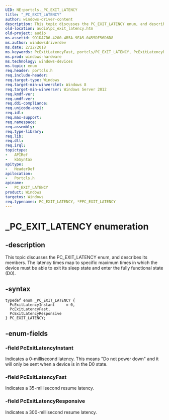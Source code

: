 ```yaml
---
UID: NE:portcls._PC_EXIT_LATENCY
title: "_PC_EXIT_LATENCY"
author: windows-driver-content
description: This topic discusses the PC_EXIT_LATENCY enum, and describes its members. The latency times map to specific maximum times in which the device must be able to exit its sleep state and enter the fully functional state (D0).
old-location: audio\pc_exit_latency.htm
old-project: audio
ms.assetid: 9D1DA7D6-4200-4B5A-9EA5-0455DF56D6D8
ms.author: windowsdriverdev
ms.date: 2/22/2018
ms.keywords: PcExitLatencyFast, portcls/PC_EXIT_LATENCY, PcExitLatencyResponsive, portcls/PcExitLatencyInstant, PC_EXIT_LATENCY, PC_EXIT_LATENCY enumeration [Audio Devices], portcls/PcExitLatencyFast, *PPC_EXIT_LATENCY, _PC_EXIT_LATENCY, portcls/PcExitLatencyResponsive, PcExitLatencyInstant, audio.pc_exit_latency
ms.prod: windows-hardware
ms.technology: windows-devices
ms.topic: enum
req.header: portcls.h
req.include-header: 
req.target-type: Windows
req.target-min-winverclnt: Windows 8
req.target-min-winversvr: Windows Server 2012
req.kmdf-ver: 
req.umdf-ver: 
req.ddi-compliance: 
req.unicode-ansi: 
req.idl: 
req.max-support: 
req.namespace: 
req.assembly: 
req.type-library: 
req.lib: 
req.dll: 
req.irql: 
topictype:
-	APIRef
-	kbSyntax
apitype:
-	HeaderDef
apilocation:
-	Portcls.h
apiname:
-	PC_EXIT_LATENCY
product: Windows
targetos: Windows
req.typenames: PC_EXIT_LATENCY, *PPC_EXIT_LATENCY
---
```


# _PC_EXIT_LATENCY enumeration


## -description


This topic discusses the PC_EXIT_LATENCY enum, and describes its members. The latency times map to specific maximum times in which the device must be able to exit its sleep state and enter the fully functional state (D0).


## -syntax


````
typedef enum _PC_EXIT_LATENCY { 
  PcExitLatencyInstant     = 0,
  PcExitLatencyFast,
  PcExitLatencyResponsive
} PC_EXIT_LATENCY;
````


## -enum-fields




### -field PcExitLatencyInstant

Indicates a 0-millisecond latency. This means "Do not power down" and it  will only be sent when a device is in the D0 state.


### -field PcExitLatencyFast

Indicates a 35-millisecond resume latency.


### -field PcExitLatencyResponsive

Indicates a 300-millisecond resume latency.

